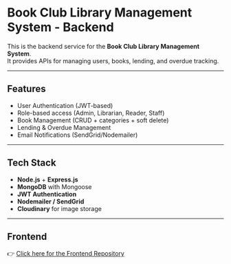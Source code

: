 # Book Club Library Management System - Backend

This is the backend service for the **Book Club Library Management System**.  
It provides APIs for managing users, books, lending, and overdue tracking.

---

## Features
- User Authentication (JWT-based)
- Role-based access (Admin, Librarian, Reader, Staff)
- Book Management (CRUD + categories + soft delete)
- Lending & Overdue Management
- Email Notifications (SendGrid/Nodemailer)

---

## Tech Stack
- **Node.js** + **Express.js**
- **MongoDB** with Mongoose
- **JWT Authentication**
- **Nodemailer / SendGrid**
- **Cloudinary** for image storage

---

## Frontend
👉 [Click here for the Frontend Repository](https://github.com/ishaniekanayaka/Book-Club-Frontend.git)
